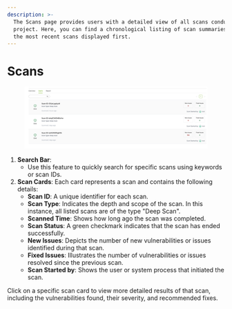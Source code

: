 ```yaml
---
description: >-
  The Scans page provides users with a detailed view of all scans conducted on
  project. Here, you can find a chronological listing of scan summaries, with
  the most recent scans displayed first.
---
```


# Scans

<figure><img src="../../.gitbook/assets/image (24).png" alt=""><figcaption></figcaption></figure>

1. **Search Bar**:
   * Use this feature to quickly search for specific scans using keywords or scan IDs.
2. **Scan Cards**: Each card represents a scan and contains the following details:
   * **Scan ID**: A unique identifier for each scan.
   * **Scan Type**: Indicates the depth and scope of the scan. In this instance, all listed scans are of the type "Deep Scan".
   * **Scanned Time**: Shows how long ago the scan was completed.
   * **Scan Status**: A green checkmark indicates that the scan has ended successfully.
   * **New Issues**: Depicts the number of new vulnerabilities or issues identified during that scan.
   * **Fixed Issues**: Illustrates the number of vulnerabilities or issues resolved since the previous scan.
   * **Scan Started by**: Shows the user or system process that initiated the scan.

Click on a specific scan card to view more detailed results of that scan, including the vulnerabilities found, their severity, and recommended fixes.
